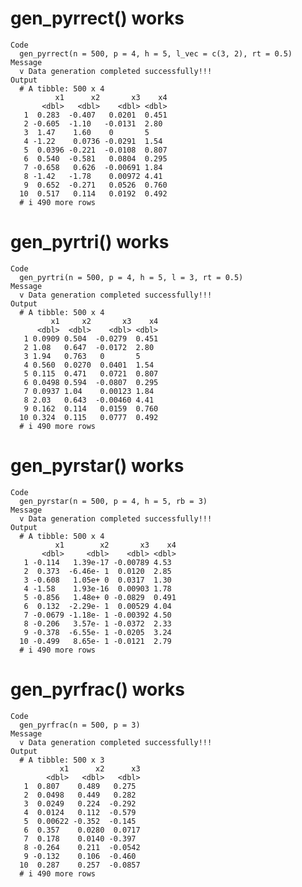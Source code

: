 # gen_pyrrect() works

    Code
      gen_pyrrect(n = 500, p = 4, h = 5, l_vec = c(3, 2), rt = 0.5)
    Message
      v Data generation completed successfully!!!
    Output
      # A tibble: 500 x 4
              x1      x2       x3    x4
           <dbl>   <dbl>    <dbl> <dbl>
       1  0.283  -0.407   0.0201  0.451
       2 -0.605  -1.10   -0.0131  2.80 
       3  1.47    1.60    0       5    
       4 -1.22    0.0736 -0.0291  1.54 
       5  0.0396 -0.221  -0.0108  0.807
       6  0.540  -0.581   0.0804  0.295
       7 -0.658   0.626  -0.00691 1.84 
       8 -1.42   -1.78    0.00972 4.41 
       9  0.652  -0.271   0.0526  0.760
      10  0.517   0.114   0.0192  0.492
      # i 490 more rows

# gen_pyrtri() works

    Code
      gen_pyrtri(n = 500, p = 4, h = 5, l = 3, rt = 0.5)
    Message
      v Data generation completed successfully!!!
    Output
      # A tibble: 500 x 4
             x1     x2       x3    x4
          <dbl>  <dbl>    <dbl> <dbl>
       1 0.0909 0.504  -0.0279  0.451
       2 1.08   0.647  -0.0172  2.80 
       3 1.94   0.763   0       5    
       4 0.560  0.0270  0.0401  1.54 
       5 0.115  0.471   0.0721  0.807
       6 0.0498 0.594  -0.0807  0.295
       7 0.0937 1.04    0.00123 1.84 
       8 2.03   0.643  -0.00460 4.41 
       9 0.162  0.114   0.0159  0.760
      10 0.324  0.115   0.0777  0.492
      # i 490 more rows

# gen_pyrstar() works

    Code
      gen_pyrstar(n = 500, p = 4, h = 5, rb = 3)
    Message
      v Data generation completed successfully!!!
    Output
      # A tibble: 500 x 4
              x1        x2       x3    x4
           <dbl>     <dbl>    <dbl> <dbl>
       1 -0.114   1.39e-17 -0.00789 4.53 
       2  0.373  -6.46e- 1  0.0120  2.85 
       3 -0.608   1.05e+ 0  0.0317  1.30 
       4 -1.58    1.93e-16  0.00903 1.78 
       5 -0.856   1.48e+ 0 -0.0829  0.491
       6  0.132  -2.29e- 1  0.00529 4.04 
       7 -0.0679 -1.18e- 1 -0.00392 4.50 
       8 -0.206   3.57e- 1 -0.0372  2.33 
       9 -0.378  -6.55e- 1 -0.0205  3.24 
      10 -0.499   8.65e- 1 -0.0121  2.79 
      # i 490 more rows

# gen_pyrfrac() works

    Code
      gen_pyrfrac(n = 500, p = 3)
    Message
      v Data generation completed successfully!!!
    Output
      # A tibble: 500 x 3
               x1      x2      x3
            <dbl>   <dbl>   <dbl>
       1  0.807    0.489   0.275 
       2  0.0498   0.449   0.282 
       3  0.0249   0.224  -0.292 
       4  0.0124   0.112  -0.579 
       5  0.00622 -0.352  -0.145 
       6  0.357    0.0280  0.0717
       7  0.178    0.0140 -0.397 
       8 -0.264    0.211  -0.0542
       9 -0.132    0.106  -0.460 
      10  0.287    0.257  -0.0857
      # i 490 more rows

